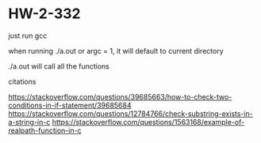 # HW-2-332

just run gcc <file>
  
when running ./a.out or argc = 1, it will default to current directory
  
./a.out <filePath> will call all the functions

  
  citations 
  
  https://stackoverflow.com/questions/39685663/how-to-check-two-conditions-in-if-statement/39685684
  https://stackoverflow.com/questions/12784766/check-substring-exists-in-a-string-in-c
  https://stackoverflow.com/questions/1563168/example-of-realpath-function-in-c
